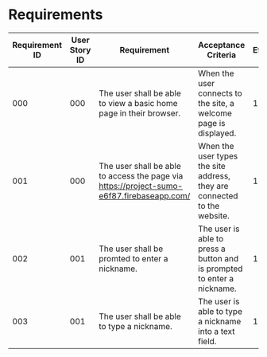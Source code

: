 # Requirements

| Requirement ID | User Story ID | Requirement | Acceptance Criteria | Effort | Priority | Status |
|----------------|---------------|-------------|---------------------|--------|----------|--------|
|            000 |           000 | The user shall be able to view a basic home page in their browser. | When the user connects to the site, a welcome page is displayed. | 1 | Necessary | Verified |
|            001 |           000 | The user shall be able to access the page via https://project-sumo-e6f87.firebaseapp.com/ | When the user types the site address, they are connected to the website. | 1 | Necessary | Verified |
|            002 |           001 | The user shall be promted to enter a nickname. | The user is able to press a button and is prompted to enter a nickname. | 1 | Necessary | Verified |
|            003 |           001 | The user shall be able to type a nickname. | The user is able to type a nickname into a text field. | 1 | Necessary | Verified |
